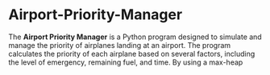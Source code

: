 # Airport-Priority-Manager
The **Airport Priority Manager** is a Python program designed to simulate and manage the priority of airplanes landing at an airport. The program calculates the priority of each airplane based on several factors, including the level of emergency, remaining fuel, and time. By using a max-heap
